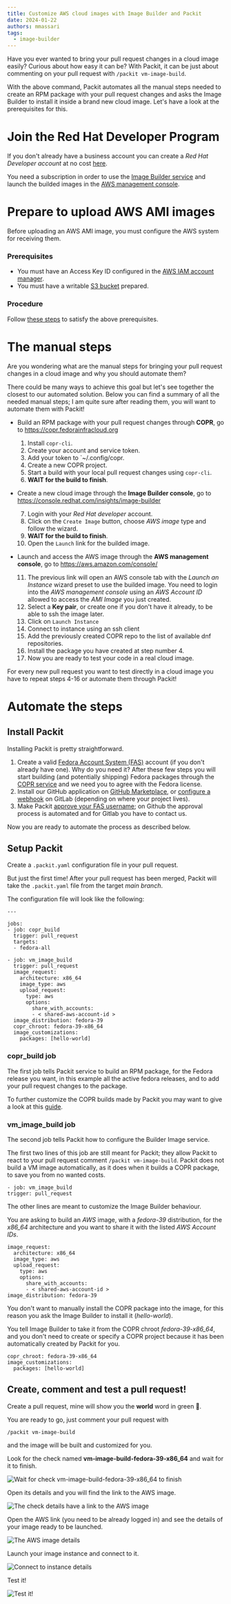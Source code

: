 ```yaml
---
title: Customize AWS cloud images with Image Builder and Packit
date: 2024-01-22
authors: mmassari
tags:
  - image-builder
---
```


Have you ever wanted to bring your pull request changes in a cloud image easily?
Curious about how easy it can be? With Packit, it can be just about commenting on your pull request with `/packit vm-image-build`.

With the above command, Packit automates all the manual steps needed to create an
RPM package with your pull request changes and asks the Image Builder to install it
inside a brand new cloud image.
Let's have a look at the prerequisites for this.

<!--truncate-->

# Join the Red Hat Developer Program

If you don't already have a business account you can create a
_Red Hat Developer account_ at no cost [here](https://developers.redhat.com/about).

You need a subscription in order to use the
[Image Builder service](https://console.redhat.com/insights/image-builder)
and launch the builded images in the [AWS management console](https://aws.amazon.com/console/).

# Prepare to upload AWS AMI images

Before uploading an AWS AMI image, you must configure the AWS system for receiving them.

### Prerequisites

- You must have an Access Key ID configured in the [AWS IAM account manager](https://aws.amazon.com/iam/).
- You must have a writable [S3 bucket](https://docs.aws.amazon.com/AmazonS3/latest/gsg/CreatingABucket.html) prepared.

### Procedure

Follow [these steps](https://access.redhat.com/documentation/en-us/red_hat_enterprise_linux/8/html/composing_a_customized_rhel_system_image/creating-cloud-images-with-composer_composing-a-customized-rhel-system-image#preparing-for-uploading-aws-ami-images_creating-cloud-images-with-composer)
to satisfy the above prerequisites.

# The manual steps

Are you wondering what are the manual steps for bringing your pull request changes
in a cloud image and why you should automate them?

There could be many ways to achieve this goal but let's see together the closest to our
automated solution. Below you can find a summary of all the needed manual steps;
I am quite sure after reading them, you will want to automate them with Packit!

- Build an RPM package with your pull request changes through **COPR**, go to https://copr.fedorainfracloud.org

  1. Install `copr-cli`.
  2. Create your account and service token.
  3. Add your token to `~/.config/copr.
  4. Create a new COPR project.
  5. Start a build with your local pull request changes using `copr-cli`.
  6. **WAIT for the build to finish**.

- Create a new cloud image through the **Image Builder console**, go to https://console.redhat.com/insights/image-builder

  7. Login with your _Red Hat developer_ account.
  8. Click on the `Create Image` button, choose _AWS image_ type and follow the wizard.
  9. **WAIT for the build to finish**.
  10. Open the `Launch` link for the builded image.

- Launch and access the AWS image through the **AWS management console**, go to https://aws.amazon.com/console/

  11. The previous link will open an AWS console tab with the
      _Launch an Instance_ wizard preset to use the builded image.
      You need to login into the _AWS management console_ using an _AWS Account ID_
      allowed to access the _AMI Image_ you just created.
  12. Select a **Key pair**, or create one if you don't have it already,
      to be able to ssh the image later.
  13. Click on `Launch Instance`
  14. Connect to instance using an ssh client
  15. Add the previously created COPR repo to the list of available dnf repositories.
  16. Install the package you have created at step number 4.
  17. Now you are ready to test your code in a real cloud image.

For every new pull request you want to test directly in a cloud image you have to repeat
steps 4-16 or automate them through Packit!

# Automate the steps

## Install Packit

Installing Packit is pretty straightforward.

1.  Create a valid [Fedora Account System (FAS)](https://fedoraproject.org/wiki/Account_System)
    account (if you don't already have one).
    Why do you need it? After these few steps you will start building (and potentially shipping)
    Fedora packages through the [COPR service](https://copr.fedorainfracloud.org/) and we need you to agree with the Fedora license.
2.  Install our GitHub application on [GitHub Marketplace](https://github.com/marketplace/packit-as-a-service),
    or [configure a webhook](https://packit.dev/docs/guide/#how-to-set-up-packit-on-gitlab) on GitLab
    (depending on where your project lives).
3.  Make Packit [approve your FAS username](https://packit.dev/docs/guide/#2-approval);
    on Github the approval process is automated and for Gitlab you have to contact us.

Now you are ready to automate the process as described below.

## Setup Packit

Create a `.packit.yaml` configuration file in your pull request.

But just the first time! After your pull request has been merged, Packit will take the `.packit.yaml` file from the target _main branch_.

The configuration file will look like the following:

```
---

jobs:
- job: copr_build
  trigger: pull_request
  targets:
  - fedora-all

- job: vm_image_build
  trigger: pull_request
  image_request:
    architecture: x86_64
    image_type: aws
    upload_request:
      type: aws
      options:
        share_with_accounts:
        - < shared-aws-account-id >
  image_distribution: fedora-39
  copr_chroot: fedora-39-x86_64
  image_customizations:
    packages: [hello-world]
```

### copr_build job

The first job tells Packit service to build an RPM package, for the Fedora release you want,
in this example all the active fedora releases, and to add your pull request changes to the package.

To further customize the COPR builds made by Packit you may want to give a look at this
[guide](https://packit.dev/docs/configuration/upstream/copr_build).

### vm_image_build job

The second job tells Packit how to configure the Builder Image service.

The first two lines of this job are still meant for Packit;
they allow Packit to react to your pull request comment `/packit vm-image-build`.
Packit does not build a VM image automatically, as it does when it builds a COPR package,
to save you from no wanted costs.

```
- job: vm_image_build
trigger: pull_request
```

The other lines are meant to customize the Image Builder behaviour.

You are asking to build an _AWS_ image, with a _fedora-39_ distribution,
for the _x86_64_ architecture and you want to share it with the listed
_AWS Account IDs_.

```
image_request:
  architecture: x86_64
  image_type: aws
  upload_request:
    type: aws
    options:
      share_with_accounts:
      - < shared-aws-account-id >
image_distribution: fedora-39
```

You don't want to manually install the COPR package into the image,
for this reason you ask the Image Builder to install it (_hello-world_).

You tell Image Builder to take it from the COPR chroot _fedora-39-x86_64_,
and you don't need to create or specify a COPR project because it has
been automatically created by Packit for you.

```
copr_chroot: fedora-39-x86_64
image_customizations:
  packages: [hello-world]
```

## Create, comment and test a pull request!

Create a pull request, mine will show you the **world** word in green 🌿.

You are ready to go, just comment your pull request with

`/packit vm-image-build`

and the image will be built and customized for you.

Look for the check named **vm-image-build-fedora-39-x86_64**
and wait for it to finish.

![Wait for check vm-image-build-fedora-39-x86_64 to finish](images/checks_vm_image_build.png)

Open its details and you will find the link
to the AWS image.

![The check details have a link to the AWS image](images/link_to_aws_image.png)

Open the AWS link (you need to be already logged in) and
see the details of your image ready to be launched.

![The AWS image details](images/ami-link.png)

Launch your image instance and connect to it.

![Connect to instance details](images/connect-to-instance.png)

Test it!

![Test it!](images/hello-world.png)
